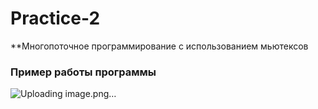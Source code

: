 # Practice-2
**Многопоточное программирование с использованием мьютексов



### Пример работы программы
![Uploading image.png…]()
